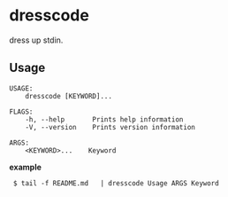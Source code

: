 # dresscode
dress up stdin.

## Usage
```
USAGE:
    dresscode [KEYWORD]...

FLAGS:
    -h, --help       Prints help information
    -V, --version    Prints version information

ARGS:
    <KEYWORD>...    Keyword
```
**example**

` $ tail -f README.md   | dresscode Usage ARGS Keyword`
